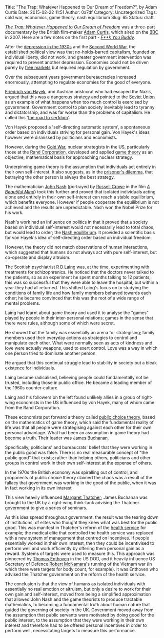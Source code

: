 Title: "The Trap: Whatever Happened to Our Dream of Freedom?", by Adam Curtis
Date: 2015-02-22 11:51
Author: 0x7df
Category: Uncategorized
Tags: cold war, economics, game theory, nash equilibrium
Slug: 65
Status: draft

*[The Trap: Whatever Happened to Our Dream of
Freedom](http://www.imdb.com/title/tt0979263/)* was a three-part
documentary by the British film-maker [Adam
Curtis,](http://www.bbc.co.uk/blogs/adamcurtis) which aired on
the [BBC](http://www.bbc.co.uk) in 2007. Here are a few notes on the
first part - *[F**k You
Buddy](http://en.wikipedia.org/wiki/The_Trap_%28TV_series%29#1._.22F.2A.2Ak_You_Buddy.22_.2811_March_2007.29)*.

After the [depression in the
1930s](www.history.com/topics/great-depression) and the [Second World
War](www.bbc.co.uk/history/worldwars/wwtwo), the established political
view was that no-holds-barred
[capitalism](dictionary.reference.com/browse/capitalism), founded on
individual liberty, did not work, and greater government intervention
was required to prevent another depression. Economies could not be
driven purely by [free
markets](http://www.investopedia.com/terms/f/freemarket.asp) but
required regulation by government.

Over the subsequent years government bureaucracies increased enormously,
attempting to regulate economies for the good of everyone.

[Friedrich von
Hayek](http://www.econlib.org/library/Enc/bios/Hayek.html), and Austrian
aristocrat who had escaped the Nazis, argued that this was a dangerous
strategy and pointed to the [Soviet
Union](en.wikipedia.org/wiki/Soviet_Union) as an example of what happens
when too much control is exercised by government. Government control to
plan society inevitably lead to tyranny and dictatorship, and was far
worse than the problems of capitalism. He called this '[the road to
serfdom](http://mises.org/library/road-serfdom-0)'.

Von Hayek proposed a 'self-directing automatic system', a spontaneous
order based on individuals striving for personal gain. Von Hayek's ideas
however were dismissed by politicians and economists.

However, during the [Cold War](en.wikipedia.org/wiki/Cold_War), nuclear
strategists in the US, particularly those at the [Rand
Corporation](www.rand.org), developed and applied [game
theory](www.gametheory.net) as an objective, mathematical basis for
approaching nuclear strategy.

Underpinning game theory is the assumption that individuals act entirely
in their own self-interest. It also suggests, as in the [prisoner's
dilemma](plato.stanford.edu/entries/prisoner-dilemma/), that betraying
the other person is always the best strategy.

The mathematician [John
Nash](www-history.mcs.st-and.ac.uk/Biographies/Nash.html) (portrayed by
[Russell Crowe](https://twitter.com/russellcrowe) in the film [*A
Beautiful Mind*](http://www.imdb.com/title/tt0268978/)) took this
further and proved that isolated individuals acting alone and entirely
in their own self-interest can reach a stable equilibrium, which
benefits everyone. However if people cooperate the equilibrium is not
achieved and the results are unpredictable. Nash won the Nobel Prize for
his work.

Nash's work had an influence on politics in that it proved that a
society based on individual self-interest would not necessarily lead to
total chaos, but would lead to order; the [Nash
equilibrium](https://www.khanacademy.org/economics-finance-domain/microeconomics/nash-equilibrium-tutorial).
It provided a scientific basis for von Hayek's idea of self-directing
order based on individual freedom.

However, the theory did not match observations of human interactions,
which suggested that humans do not always act with pure self-interest,
but co-operate and display altruism.

The Scottish psychiatrist [R D
Laing](http://laingsociety.org/biograph.htm) was, at the time,
experimenting with treatments for schizophrenics. He noticed that the
doctors never talked to the patients, so as an experiment he spent
months talking to 12 patients; this was so successful that they were
able to leave the hospital, but within a year they had all returned.
This shifted Laing's focus on to studying the conditions of family life
and how family members behaved towards each other; he became convinced
that this was the root of a wide range of mental problems.

Laing had learnt about game theory and used it to analyse the "games"
played by people in their inter-personal relations; games in the sense
that there were rules, although some of which were secret.

He showed that the family was essentially an arena for strategising;
family members used their everyday actions as strategies to control and
manipulate each other. What were normally seen as acts of kindness and
love were actually weapons, used to exert control. Love was a way in
which one person tried to dominate another person.

He argued that this continual struggle lead to stability in society but
a bleak existence for individuals.

Laing became radicalised, believing people could fundamentally not be
trusted, including those in public office. He became a leading member of
the 1960s counter-culture.

Laing and his followers on the left found unlikely allies in a group of
right-wing economists in the US influenced by von Hayek, many of whom
came from the Rand Corporation.

These economists put forward a theory called [public choice
theory](en.wikipedia.org/wiki/Public_choice), based on the mathematics
of game theory, which said the fundamental reality of life was that all
people were strategising against each other for their own personal
advantage. What had been an assumption in game theory had become a
truth. Their leader was [James
Buchanan](http://en.wikipedia.org/wiki/James_M._Buchanan).

Specifically, politicians' and bureaucrats' belief that they were
working in the public good was false. There is no real measurable
concept of "the public good" that exists; rather than helping others,
politicians and other groups in control work in their own self-interest
at the expense of others.

In the 1970s the British economy was spiralling out of control, and
proponents of public choice theory claimed the chaos was a result of the
fallacy that government was working in the good of the public, when it
was in fact working in its own interest

This view heavily influenced [Margaret
Thatcher](http://en.wikipedia.org/wiki/Margaret_Thatcher); James
Buchanan was brought to the UK by a right-wing think-tank advising the
Thatcher government to give a series of seminars.

As this idea spread throughout government, the result was the tearing
down of institutions, of elites who thought they knew what was best for
the public good. This was manifest in Thatcher's reform of the [health
service](www.nhs.uk) for example; the medical elite that controlled the
health service was replaced with a new system of management that centred
on incentives. If people essentially worked in their own interest, then
they could be incentivised to perform well and work efficiently by
offering them personal gain as a reward. Systems of targets were used to
measure this. This approach was pioneered by [Thomas
Enthoven](http://www.gsb.stanford.edu/faculty-research/faculty/alain-c-enthoven)
in the US DOD, and it heavily influence US Secretary of Defence [Robert
McNamara](en.wikipedia.org/wiki/Robert_McNamara)'s running of the
Vietnam war (in which there were targets for body count, for example).
It was Enthoven who advised the Thatcher government on the reform of the
health service.

The conclusion is that the view of humans as isolated individuals with
essentially no real emotion or altruism, but only a desire to work for
their own gain and self-interest, moved from being a simplified
approximation that allowed John Nash and the game theorists to produce
tractable mathematics, to becoming a fundamental truth about human
nature that guided the governing of society in the UK. Government moved
away from the assumption that public servants were motivated by doing
good for the public interest, to the assumption that they were working
in their own interest and therefore had to be offered personal
incentives in order to perform well, necessitating targets to measure
this performance.

